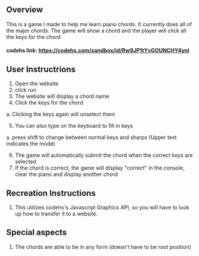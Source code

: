 ## Overview
This is a game I made to help me learn piano chords. It currently does all of the major chords. The game will show a chord and the player will click all the keys for the chord

#### codehs link: https://codehs.com/sandbox/id/Rw9JP1tYvGOUNCHY4ynl

## User Instructrions
1. Open the website
2. click run
3. The website will display a chord name
4. Click the keys for the chord

  a. Clicking the keys again will unselect them

5. You can also type on the keyboard to fill in keys

  a. press shift to change between normal keys and sharps (Upper text indicates the mode)

6. The game will automatically submit the chord when the correct keys are selected
7. If the chord is correct, the game will display "correct" in the console, clear the piano and display another chord

## Recreation Instructions
1. This utilizes codehs's Javascript Graphics API, so you will have to look up how to transfer it to a website.

## Special aspects
1. The chords are able to be in any form (doesn't have to be root position)
